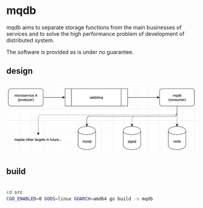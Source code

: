 # mqdb

mqdb aims to separate storage functions from the main businesses of services and to solve the high performance problem of development of distributed system.

The software is provided as is under no guarantee. 

## design

![design](img/design.png)


## build

```bash

cd src
CGO_ENABLED=0 GOOS=linux GOARCH=amd64 go build -o mqdb

```

